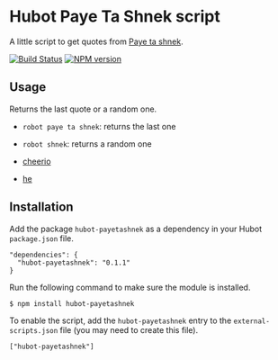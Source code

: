 # Hubot Paye Ta Shnek script

A little script to get quotes from [Paye ta shnek](http://payetashnek.tumblr.com/).

[![Build Status](https://travis-ci.org/eunomie/hubot-payetashnek.png)](https://travis-ci.org/eunomie/hubot-payetashnek) [![NPM version](https://badge.fury.io/js/hubot-payetashnek.png)](http://badge.fury.io/js/hubot-payetashnek)

## Usage

Returns the last quote or a random one.

* `robot paye ta shnek`: returns the last one
* `robot shnek`: returns a random one


* [cheerio](https://github.com/MatthewMueller/cheerio)
* [he](https://github.com/mathiasbynens/he)

## Installation

Add the package `hubot-payetashnek` as a dependency in your Hubot `package.json` file.

    "dependencies": {
      "hubot-payetashnek": "0.1.1"
    }

Run the following command to make sure the module is installed.

    $ npm install hubot-payetashnek

To enable the script, add the `hubot-payetashnek` entry to the `external-scripts.json` file (you may need to create this file).

    ["hubot-payetashnek"]
